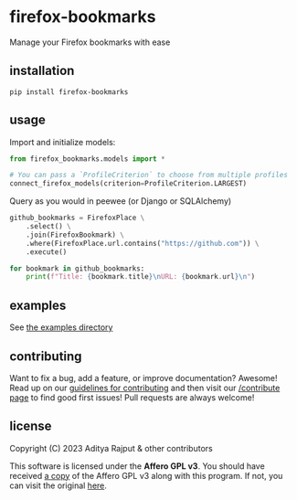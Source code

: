 # firefox-bookmarks

Manage your Firefox bookmarks with ease

## installation

```shell
pip install firefox-bookmarks
```

## usage

Import and initialize models:

```python
from firefox_bookmarks.models import *

# You can pass a `ProfileCriterion` to choose from multiple profiles
connect_firefox_models(criterion=ProfileCriterion.LARGEST)
```

Query as you would in peewee (or Django or SQLAlchemy)

```python
github_bookmarks = FirefoxPlace \
    .select() \
    .join(FirefoxBookmark) \
    .where(FirefoxPlace.url.contains("https://github.com")) \
    .execute()

for bookmark in github_bookmarks:
    print(f"Title: {bookmark.title}\nURL: {bookmark.url}\n")
```

## examples

See [the examples directory](https://github.com/BURG3R5/firefox-bookmarks/tree/main/examples)

## contributing

Want to fix a bug, add a feature, or improve documentation? Awesome! Read up on our [guidelines for contributing](https://github.com/BURG3R5/firefox-bookmarks/blob/main/.github/CONTRIBUTING.md) and then visit our [/contribute page](https://github.com/BURG3R5/firefox-bookmarks/contribute) to find good first issues! Pull requests are always welcome!

## license

Copyright (C) 2023 Aditya Rajput & other contributors

This software is licensed under the **Affero GPL v3**. You should have received [a copy](https://github.com/BURG3R5/firefox-bookmarks/blob/main/LICENSE) of the Affero GPL v3 along with this program. If not, you can visit the original [here](https://www.gnu.org/licenses/agpl-3.0.html#license-text).

